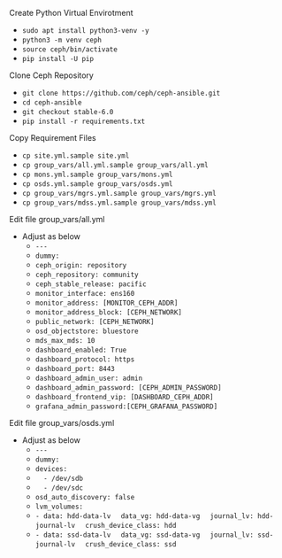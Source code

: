Create Python Virtual Envirotment
- `````sudo apt install python3-venv -y`````
- `````python3 -m venv ceph`````
- `````source ceph/bin/activate`````
- `````pip install -U pip`````

Clone Ceph Repository
- `````git clone https://github.com/ceph/ceph-ansible.git`````
- `````cd ceph-ansible`````
- `````git checkout stable-6.0`````
- `````pip install -r requirements.txt`````

Copy Requirement Files
- `````cp site.yml.sample site.yml`````
- `````cp group_vars/all.yml.sample group_vars/all.yml`````
- `````cp mons.yml.sample group_vars/mons.yml`````
- `````cp osds.yml.sample group_vars/osds.yml`````
- `````cp group_vars/mgrs.yml.sample group_vars/mgrs.yml`````
- `````cp group_vars/mdss.yml.sample group_vars/mdss.yml`````

Edit file group_vars/all.yml
- Adjust as below
  - `````---`````
  - `````dummy:`````
  - `````ceph_origin: repository`````
  - `````ceph_repository: community`````
  - `````ceph_stable_release: pacific`````
  - `````monitor_interface: ens160`````
  - `````monitor_address: [MONITOR_CEPH_ADDR]`````
  - `````monitor_address_block: [CEPH_NETWORK]`````
  - `````public_network: [CEPH_NETWORK]`````
  - `````osd_objectstore: bluestore`````
  - `````mds_max_mds: 10`````
  - `````dashboard_enabled: True`````
  - `````dashboard_protocol: https`````
  - `````dashboard_port: 8443`````
  - `````dashboard_admin_user: admin`````
  - `````dashboard_admin_password: [CEPH_ADMIN_PASSWORD]`````
  - `````dashboard_frontend_vip: [DASHBOARD_CEPH_ADDR]`````
  - `````grafana_admin_password:[CEPH_GRAFANA_PASSWORD]`````

Edit file group_vars/osds.yml
- Adjust as below
  - `````---`````
  - `````dummy:`````
  - `````devices:`````
  - `````  - /dev/sdb`````
  - `````  - /dev/sdc`````
  - `````osd_auto_discovery: false`````
  - `````lvm_volumes:`````
  - `````- data: hdd-data-lv`````
    `````  data_vg: hdd-data-vg`````
    `````  journal_lv: hdd-journal-lv`````
    `````  crush_device_class: hdd`````
  - `````- data: ssd-data-lv`````
    `````  data_vg: ssd-data-vg`````
    `````  journal_lv: ssd-journal-lv`````
    `````  crush_device_class: ssd`````
